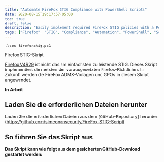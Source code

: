 ```yaml
---
title: "Automate FireFox STIG Compliance with PowerShell Scripts"
date: 2020-08-15T19:17:57-05:00
toc: true
draft: false
description: "Easily implement required FireFox STIG policies with a PowerShell script to ensure compliance."
tags: ["Firefox", "STIG", "Compliance", "Automation", "PowerShell", "Script", "Security", "Configuration", "Cybersecurity", "IT", "Information Technology", "Policies", "Management", "Best Practices", "Open-Source", "Cyber Defense", "Risk Management", "Defense", "Federal Agencies", "Government Compliance"]
---
```

```
.\sos-firefoxstig.ps1
```
 Firefox STIG-Skript  [Firefox V4R29](https://dl.dod.cyber.mil/wp-content/uploads/stigs/zip/U_MOZ_FireFox_V4R29_STIG.zip) ist nicht das am einfachsten zu leistende STIG. Dieses Skript implementiert die meisten der vorausgesetzten Firefox-Richtlinien. In Zukunft werden die FireFox ADMX-Vorlagen und GPOs in diesem Skript angewendet.  **In Arbeit**  ## Laden Sie die erforderlichen Dateien herunter  Laden Sie die erforderlichen Dateien aus dem [GitHub-Repository] herunter (https://github.com/simeononsecurity/FireFox-STIG-Script)  ## So führen Sie das Skript aus   **Das Skript kann wie folgt aus dem gesicherten GitHub-Download gestartet werden:**
